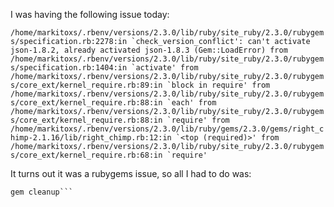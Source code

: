 I was having the following issue today:

``` /home/markitoxs/.rbenv/versions/2.3.0/lib/ruby/site_ruby/2.3.0/rubygems/specification.rb:2278:in `check_version_conflict': can't activate json-1.8.2, already activated json-1.8.3 (Gem::LoadError)
  from /home/markitoxs/.rbenv/versions/2.3.0/lib/ruby/site_ruby/2.3.0/rubygems/specification.rb:1404:in `activate'
    from /home/markitoxs/.rbenv/versions/2.3.0/lib/ruby/site_ruby/2.3.0/rubygems/core_ext/kernel_require.rb:89:in `block in require'
      from /home/markitoxs/.rbenv/versions/2.3.0/lib/ruby/site_ruby/2.3.0/rubygems/core_ext/kernel_require.rb:88:in `each'
        from /home/markitoxs/.rbenv/versions/2.3.0/lib/ruby/site_ruby/2.3.0/rubygems/core_ext/kernel_require.rb:88:in `require'
          from /home/markitoxs/.rbenv/versions/2.3.0/lib/ruby/gems/2.3.0/gems/right_chimp-2.1.16/lib/right_chimp.rb:12:in `<top (required)>'
            from /home/markitoxs/.rbenv/versions/2.3.0/lib/ruby/site_ruby/2.3.0/rubygems/core_ext/kernel_require.rb:68:in `require'
            ```

It turns out it was a rubygems issue, so all I had to do was:

```gem update --system
gem cleanup```
